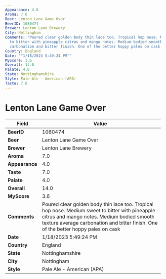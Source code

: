 ```yaml
---
Appearance: 4.0
Aroma: 7.0
Beer: Lenton Lane Game Over
BeerID: 1080474
Brewer: Lenton Lane Brewery
City: Nottingham
Comments: 'Poured clear golden body thin lace too. Tropical hop nose. Medium sweet
  to bitter with pineapple citrus and mango notes. Medium bodied smooth texture average
  carbonation and bitter finish. One of the better hoppy pales on cask '
Country: England
Date: '"1/18/2023 5:49:24 PM"'
MyScore: 3.6
Overall: 14.0
Palate: 4.0
State: Nottinghamshire
Style: Pale Ale - American (APA)
Taste: 7.0
---
```


# Lenton Lane Game Over

| Field         | Value |
|---------------|-------|
| **BeerID** | 1080474 |
| **Beer** | Lenton Lane Game Over |
| **Brewer** | Lenton Lane Brewery |
| **Aroma** | 7.0 |
| **Appearance** | 4.0 |
| **Taste** | 7.0 |
| **Palate** | 4.0 |
| **Overall** | 14.0 |
| **MyScore** | 3.6 |
| **Comments** | Poured clear golden body thin lace too. Tropical hop nose. Medium sweet to bitter with pineapple citrus and mango notes. Medium bodied smooth texture average carbonation and bitter finish. One of the better hoppy pales on cask  |
| **Date** | 1/18/2023 5:49:24 PM |
| **Country** | England |
| **State** | Nottinghamshire |
| **City** | Nottingham |
| **Style** | Pale Ale - American (APA) |
